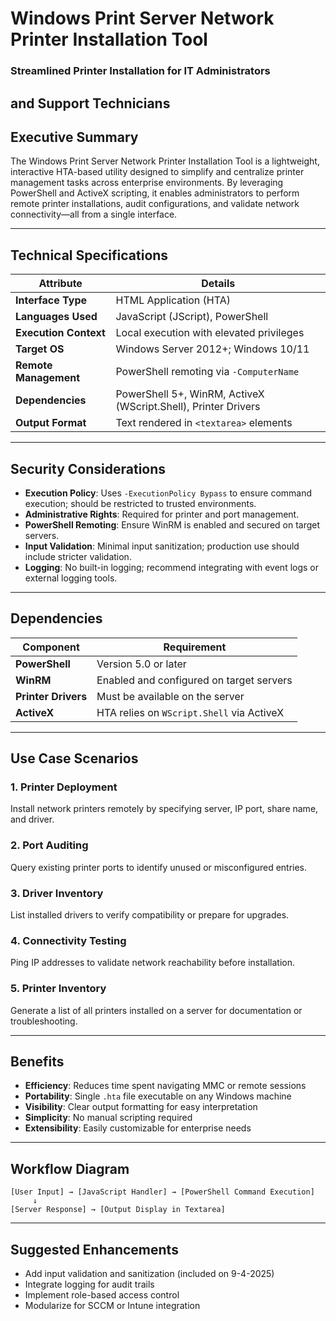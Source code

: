 

# Windows Print Server Network Printer Installation Tool  
### Streamlined Printer Installation for IT Administrators
and Support Technicians
---

## Executive Summary  
The Windows Print Server Network Printer Installation Tool is a lightweight, interactive HTA-based utility designed to simplify and centralize printer management tasks across enterprise environments. By leveraging PowerShell and ActiveX scripting, it enables administrators to perform remote printer installations, audit configurations, and validate network connectivity—all from a single interface.

---

## Technical Specifications

| Attribute                  | Details                                                                 |
|---------------------------|-------------------------------------------------------------------------|
| **Interface Type**        | HTML Application (HTA)                                                  |
| **Languages Used**        | JavaScript (JScript), PowerShell                                        |
| **Execution Context**     | Local execution with elevated privileges                                |
| **Target OS**             | Windows Server 2012+; Windows 10/11                                     |
| **Remote Management**     | PowerShell remoting via `-ComputerName`                                 |
| **Dependencies**          | PowerShell 5+, WinRM, ActiveX (WScript.Shell), Printer Drivers          |
| **Output Format**         | Text rendered in `<textarea>` elements                                  |

---

## Security Considerations

- **Execution Policy**: Uses `-ExecutionPolicy Bypass` to ensure command execution; should be restricted to trusted environments.
- **Administrative Rights**: Required for printer and port management.
- **PowerShell Remoting**: Ensure WinRM is enabled and secured on target servers.
- **Input Validation**: Minimal input sanitization; production use should include stricter validation.
- **Logging**: No built-in logging; recommend integrating with event logs or external logging tools.

---

## Dependencies

| Component              | Requirement                                                                 |
|------------------------|------------------------------------------------------------------------------|
| **PowerShell**         | Version 5.0 or later                                                         |
| **WinRM**              | Enabled and configured on target servers                                     |
| **Printer Drivers**    | Must be available on the server                                              |
| **ActiveX**            | HTA relies on `WScript.Shell` via ActiveX                                    |

---

## Use Case Scenarios

### 1. **Printer Deployment**
Install network printers remotely by specifying server, IP port, share name, and driver.

### 2. **Port Auditing**
Query existing printer ports to identify unused or misconfigured entries.

### 3. **Driver Inventory**
List installed drivers to verify compatibility or prepare for upgrades.

### 4. **Connectivity Testing**
Ping IP addresses to validate network reachability before installation.

### 5. **Printer Inventory**
Generate a list of all printers installed on a server for documentation or troubleshooting.

---

## Benefits

- **Efficiency**: Reduces time spent navigating MMC or remote sessions  
- **Portability**: Single `.hta` file executable on any Windows machine  
- **Visibility**: Clear output formatting for easy interpretation  
- **Simplicity**: No manual scripting required  
- **Extensibility**: Easily customizable for enterprise needs  

---

## Workflow Diagram

```
[User Input] → [JavaScript Handler] → [PowerShell Command Execution]
     ↓
[Server Response] → [Output Display in Textarea]
```

---

## Suggested Enhancements

- Add input validation and sanitization  (included on 9-4-2025)
- Integrate logging for audit trails  
- Implement role-based access control   
- Modularize for SCCM or Intune integration  

